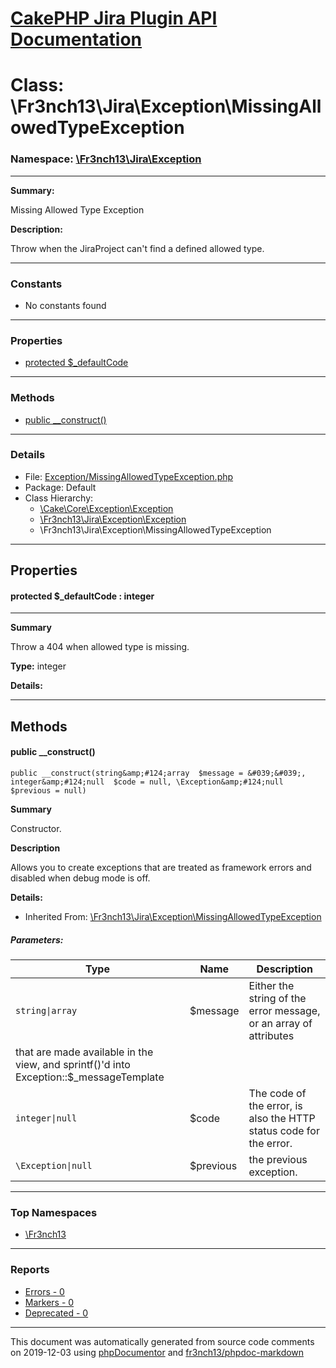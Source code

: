 # [CakePHP Jira Plugin API Documentation](../home.md)

# Class: \Fr3nch13\Jira\Exception\MissingAllowedTypeException
### Namespace: [\Fr3nch13\Jira\Exception](../namespaces/Fr3nch13.Jira.Exception.md)
---
**Summary:**

Missing Allowed Type Exception

**Description:**

Throw when the JiraProject can't find a defined allowed type.

---
### Constants
* No constants found
---
### Properties
* [protected $_defaultCode](../classes/Fr3nch13.Jira.Exception.MissingAllowedTypeException.md#property__defaultCode)
---
### Methods
* [public __construct()](../classes/Fr3nch13.Jira.Exception.MissingAllowedTypeException.md#method___construct)
---
### Details
* File: [Exception/MissingAllowedTypeException.php](../files/Exception.MissingAllowedTypeException.md)
* Package: Default
* Class Hierarchy:  
  * [\Cake\Core\Exception\Exception]()
  * [\Fr3nch13\Jira\Exception\Exception](../classes/Fr3nch13.Jira.Exception.Exception.md)
  * \Fr3nch13\Jira\Exception\MissingAllowedTypeException
---
## Properties
<a name="property__defaultCode"></a>
#### protected $_defaultCode : integer
---
**Summary**

Throw a 404 when allowed type is missing.

**Type:** integer

**Details:**



---
## Methods
<a name="method___construct" class="anchor"></a>
#### public __construct() 

```
public __construct(string&amp;#124;array  $message = &#039;&#039;, integer&amp;#124;null  $code = null, \Exception&amp;#124;null  $previous = null) 
```

**Summary**

Constructor.

**Description**

Allows you to create exceptions that are treated as framework errors and disabled
when debug mode is off.

**Details:**
* Inherited From: [\Fr3nch13\Jira\Exception\MissingAllowedTypeException](../classes/Fr3nch13.Jira.Exception.MissingAllowedTypeException.md)
##### Parameters:
| Type | Name | Description |
| ---- | ---- | ----------- |
| <code>string&#124;array</code> | $message  | Either the string of the error message, or an array of attributes
  that are made available in the view, and sprintf()'d into Exception::$_messageTemplate |
| <code>integer&#124;null</code> | $code  | The code of the error, is also the HTTP status code for the error. |
| <code>\Exception&#124;null</code> | $previous  | the previous exception. |





---

### Top Namespaces

* [\Fr3nch13](../namespaces/Fr3nch13.html.md)

---

### Reports
* [Errors - 0](../reports/errors.md)
* [Markers - 0](../reports/markers.md)
* [Deprecated - 0](../reports/deprecated.md)

---

This document was automatically generated from source code comments on 2019-12-03 using [phpDocumentor](http://www.phpdoc.org/) and [fr3nch13/phpdoc-markdown](https://github.com/fr3nch13/phpdoc-markdown)

